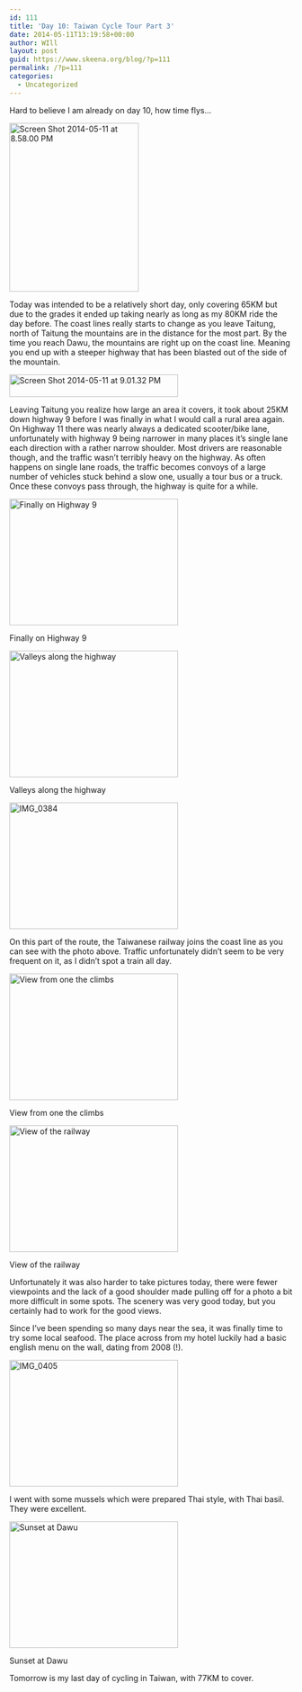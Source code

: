 ```yaml
---
id: 111
title: 'Day 10: Taiwan Cycle Tour Part 3'
date: 2014-05-11T13:19:58+00:00
author: WIll
layout: post
guid: https://www.skeena.org/blog/?p=111
permalink: /?p=111
categories:
  - Uncategorized
---
```

Hard to believe I am already on day 10, how time flys&#8230;

[<img loading="lazy" class="alignnone size-medium wp-image-112" src="https://www.skeena.org/blog/wp-content/uploads/2014/05/Screen-Shot-2014-05-11-at-8.58.00-PM-230x300.png" alt="Screen Shot 2014-05-11 at 8.58.00 PM" width="230" height="300" srcset="https://www.skeena.org/blog/wp-content/uploads/2014/05/Screen-Shot-2014-05-11-at-8.58.00-PM-230x300.png 230w, https://www.skeena.org/blog/wp-content/uploads/2014/05/Screen-Shot-2014-05-11-at-8.58.00-PM-383x500.png 383w, https://www.skeena.org/blog/wp-content/uploads/2014/05/Screen-Shot-2014-05-11-at-8.58.00-PM.png 601w" sizes="(max-width: 230px) 100vw, 230px" />](https://www.skeena.org/blog/wp-content/uploads/2014/05/Screen-Shot-2014-05-11-at-8.58.00-PM.png)

Today was intended to be a relatively short day, only covering 65KM but due to the grades it ended up taking nearly as long as my 80KM ride the day before. The coast lines really starts to change as you leave Taitung, north of Taitung the mountains are in the distance for the most part. By the time you reach Dawu, the mountains are right up on the coast line. Meaning you end up with a steeper highway that has been blasted out of the side of the mountain.

[<img loading="lazy" class="alignnone size-medium wp-image-113" src="https://www.skeena.org/blog/wp-content/uploads/2014/05/Screen-Shot-2014-05-11-at-9.01.32-PM-300x40.png" alt="Screen Shot 2014-05-11 at 9.01.32 PM" width="300" height="40" srcset="https://www.skeena.org/blog/wp-content/uploads/2014/05/Screen-Shot-2014-05-11-at-9.01.32-PM-300x40.png 300w, https://www.skeena.org/blog/wp-content/uploads/2014/05/Screen-Shot-2014-05-11-at-9.01.32-PM-1024x139.png 1024w, https://www.skeena.org/blog/wp-content/uploads/2014/05/Screen-Shot-2014-05-11-at-9.01.32-PM-500x68.png 500w, https://www.skeena.org/blog/wp-content/uploads/2014/05/Screen-Shot-2014-05-11-at-9.01.32-PM.png 1048w" sizes="(max-width: 300px) 100vw, 300px" />](https://www.skeena.org/blog/wp-content/uploads/2014/05/Screen-Shot-2014-05-11-at-9.01.32-PM.png)

Leaving Taitung you realize how large an area it covers, it took about 25KM down highway 9 before I was finally in what I would call a rural area again. On Highway 11 there was nearly always a dedicated scooter/bike lane, unfortunately with highway 9 being narrower in many places it&#8217;s single lane each direction with a rather narrow shoulder. Most drivers are reasonable though, and the traffic wasn&#8217;t terribly heavy on the highway. As often happens on single lane roads, the traffic becomes convoys of a large number of vehicles stuck behind a slow one, usually a tour bus or a truck. Once these convoys pass through, the highway is quite for a while.

<div id="attachment_114" style="width: 310px" class="wp-caption alignnone">
  <a href="https://www.skeena.org/blog/wp-content/uploads/2014/05/IMG_0381.jpg"><img aria-describedby="caption-attachment-114" loading="lazy" class="size-medium wp-image-114" src="https://www.skeena.org/blog/wp-content/uploads/2014/05/IMG_0381-300x225.jpg" alt="Finally on Highway 9" width="300" height="225" srcset="https://www.skeena.org/blog/wp-content/uploads/2014/05/IMG_0381-300x225.jpg 300w, https://www.skeena.org/blog/wp-content/uploads/2014/05/IMG_0381-1024x768.jpg 1024w, https://www.skeena.org/blog/wp-content/uploads/2014/05/IMG_0381-500x375.jpg 500w, https://www.skeena.org/blog/wp-content/uploads/2014/05/IMG_0381.jpg 1632w" sizes="(max-width: 300px) 100vw, 300px" /></a>
  
  <p id="caption-attachment-114" class="wp-caption-text">
    Finally on Highway 9
  </p>
</div>

<div id="attachment_115" style="width: 310px" class="wp-caption alignnone">
  <a href="https://www.skeena.org/blog/wp-content/uploads/2014/05/IMG_0383.jpg"><img aria-describedby="caption-attachment-115" loading="lazy" class="size-medium wp-image-115" src="https://www.skeena.org/blog/wp-content/uploads/2014/05/IMG_0383-300x225.jpg" alt="Valleys along the highway" width="300" height="225" srcset="https://www.skeena.org/blog/wp-content/uploads/2014/05/IMG_0383-300x225.jpg 300w, https://www.skeena.org/blog/wp-content/uploads/2014/05/IMG_0383-1024x768.jpg 1024w, https://www.skeena.org/blog/wp-content/uploads/2014/05/IMG_0383-500x375.jpg 500w, https://www.skeena.org/blog/wp-content/uploads/2014/05/IMG_0383.jpg 1632w" sizes="(max-width: 300px) 100vw, 300px" /></a>
  
  <p id="caption-attachment-115" class="wp-caption-text">
    Valleys along the highway
  </p>
</div>

[<img loading="lazy" class="alignnone size-medium wp-image-116" src="https://www.skeena.org/blog/wp-content/uploads/2014/05/IMG_0384-300x225.jpg" alt="IMG_0384" width="300" height="225" srcset="https://www.skeena.org/blog/wp-content/uploads/2014/05/IMG_0384-300x225.jpg 300w, https://www.skeena.org/blog/wp-content/uploads/2014/05/IMG_0384-1024x768.jpg 1024w, https://www.skeena.org/blog/wp-content/uploads/2014/05/IMG_0384-500x375.jpg 500w, https://www.skeena.org/blog/wp-content/uploads/2014/05/IMG_0384.jpg 1632w" sizes="(max-width: 300px) 100vw, 300px" />](https://www.skeena.org/blog/wp-content/uploads/2014/05/IMG_0384.jpg)

On this part of the route, the Taiwanese railway joins the coast line as you can see with the photo above. Traffic unfortunately didn&#8217;t seem to be very frequent on it, as I didn&#8217;t spot a train all day.

<div id="attachment_117" style="width: 310px" class="wp-caption alignnone">
  <a href="https://www.skeena.org/blog/wp-content/uploads/2014/05/IMG_0387.jpg"><img aria-describedby="caption-attachment-117" loading="lazy" class="size-medium wp-image-117" src="https://www.skeena.org/blog/wp-content/uploads/2014/05/IMG_0387-300x225.jpg" alt="View from one the climbs" width="300" height="225" srcset="https://www.skeena.org/blog/wp-content/uploads/2014/05/IMG_0387-300x225.jpg 300w, https://www.skeena.org/blog/wp-content/uploads/2014/05/IMG_0387-1024x768.jpg 1024w, https://www.skeena.org/blog/wp-content/uploads/2014/05/IMG_0387-500x375.jpg 500w, https://www.skeena.org/blog/wp-content/uploads/2014/05/IMG_0387.jpg 1632w" sizes="(max-width: 300px) 100vw, 300px" /></a>
  
  <p id="caption-attachment-117" class="wp-caption-text">
    View from one the climbs
  </p>
</div>

<div id="attachment_118" style="width: 310px" class="wp-caption alignnone">
  <a href="https://www.skeena.org/blog/wp-content/uploads/2014/05/IMG_0391.jpg"><img aria-describedby="caption-attachment-118" loading="lazy" class="size-medium wp-image-118" src="https://www.skeena.org/blog/wp-content/uploads/2014/05/IMG_0391-300x225.jpg" alt="View of the railway" width="300" height="225" srcset="https://www.skeena.org/blog/wp-content/uploads/2014/05/IMG_0391-300x225.jpg 300w, https://www.skeena.org/blog/wp-content/uploads/2014/05/IMG_0391-1024x768.jpg 1024w, https://www.skeena.org/blog/wp-content/uploads/2014/05/IMG_0391-500x375.jpg 500w, https://www.skeena.org/blog/wp-content/uploads/2014/05/IMG_0391.jpg 1632w" sizes="(max-width: 300px) 100vw, 300px" /></a>
  
  <p id="caption-attachment-118" class="wp-caption-text">
    View of the railway
  </p>
</div>

Unfortunately it was also harder to take pictures today, there were fewer viewpoints and the lack of a good shoulder made pulling off for a photo a bit more difficult in some spots. The scenery was very good today, but you certainly had to work for the good views.

Since I&#8217;ve been spending so many days near the sea, it was finally time to try some local seafood. The place across from my hotel luckily had a basic english menu on the wall, dating from 2008 (!).

[<img loading="lazy" class="alignnone size-medium wp-image-119" src="https://www.skeena.org/blog/wp-content/uploads/2014/05/IMG_0405-300x225.jpg" alt="IMG_0405" width="300" height="225" srcset="https://www.skeena.org/blog/wp-content/uploads/2014/05/IMG_0405-300x225.jpg 300w, https://www.skeena.org/blog/wp-content/uploads/2014/05/IMG_0405-1024x768.jpg 1024w, https://www.skeena.org/blog/wp-content/uploads/2014/05/IMG_0405-500x375.jpg 500w" sizes="(max-width: 300px) 100vw, 300px" />](https://www.skeena.org/blog/wp-content/uploads/2014/05/IMG_0405.jpg)

I went with some mussels which were prepared Thai style, with Thai basil. They were excellent.

<div id="attachment_120" style="width: 310px" class="wp-caption alignnone">
  <a href="https://www.skeena.org/blog/wp-content/uploads/2014/05/IMG_0406.jpg"><img aria-describedby="caption-attachment-120" loading="lazy" class="size-medium wp-image-120" src="https://www.skeena.org/blog/wp-content/uploads/2014/05/IMG_0406-300x225.jpg" alt="Sunset at Dawu" width="300" height="225" srcset="https://www.skeena.org/blog/wp-content/uploads/2014/05/IMG_0406-300x225.jpg 300w, https://www.skeena.org/blog/wp-content/uploads/2014/05/IMG_0406-1024x768.jpg 1024w, https://www.skeena.org/blog/wp-content/uploads/2014/05/IMG_0406-500x375.jpg 500w, https://www.skeena.org/blog/wp-content/uploads/2014/05/IMG_0406.jpg 1632w" sizes="(max-width: 300px) 100vw, 300px" /></a>
  
  <p id="caption-attachment-120" class="wp-caption-text">
    Sunset at Dawu
  </p>
</div>

Tomorrow is my last day of cycling in Taiwan, with 77KM to cover.

&nbsp;